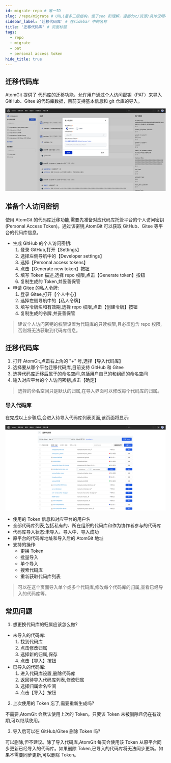 ```yaml
---
id: migrate-repo # 唯一ID
slug: /repo/migrate # URL(最多三级结构，便于seo 和理解，遵循doc/资源/具体说明项 的原则)
sidebar_label: '迁移代码库' # 在sidebar 中的名称
title: '迁移代码库' # 页面标题
tags:
  - repo
  - migrate
  - pat
  - personal access token
hide_title: true
---
```


## 迁移代码库

AtomGit 提供了 代码库的迁移功能，允许用户通过个人访问密钥（PAT）来导入 GitHub、Gitee 的代码库数据，目前支持基本信息和 git 仓库的导入。

![迁移代码库](./img/repo-migrate.png)

## 准备个人访问密钥

使用 AtomGit 的代码库迁移功能,需要先准备对应代码库托管平台的个人访问密钥(Personal Access Token)。通过该密钥,AtomGit 可以获取 GitHub、Gitee 等平台的代码库信息。

- 生成 GitHub 的个人访问密钥:
  1. 登录 GitHub,打开【Settings】
  2. 选择左侧导航中的【Developer settings】
  3. 选择【Personal access tokens】
  4. 点击【Generate new token】按钮
  5. 填写 Token 描述,选择 repo 权限,点击【Generate token】按钮
  6. 复制生成的 Token,并妥善保管
- 申请 Gitee 的私人令牌:
  1. 登录 Gitee,打开【个人中心】
  2. 选择左侧导航中的【私人令牌】
  3. 填写令牌名和有效期,选择 repo 权限,点击【创建令牌】按钮
  4. 复制生成的令牌,并妥善保管

> 建议个人访问密钥的权限设置为代码库的只读权限,且必须包含 repo 权限,否则将无法获取到代码库信息。

## 迁移代码库

1. 打开 AtomGit,点击右上角的 "+" 号,选择【导入代码库】
2. 选择要从哪个平台迁移代码库,目前支持 GitHub 和 Gitee
3. 选择代码库迁移后属于的命名空间,包括用户自己的和组织的命名空间
4. 输入对应平台的个人访问密钥,点击【确定】

> 选择的命名空间只是默认的归属,在导入界面可以修改每个代码库的归属。

### 导入代码库

在完成以上步骤后,会进入待导入代码库列表页面,该页面将显示:

![待导入代码库列表](./img/repos-to-be-imported.png)

- 使用的 Token 信息和对应平台的用户名
- 全部代码库列表,包括私有的、所在组织的代码库和作为协作者参与的代码库
- 代码库导入状态:未导入、导入中、导入成功
- 原平台的代码库地址和导入后的 AtomGit 地址
- 支持的操作:
  - 更换 Token
  - 批量导入
  - 单个导入
  - 搜索代码库
  - 重新获取代码库列表

> 可以在这个页面导入单个或多个代码库,修改每个代码库的归属,查看已经导入的代码库等。

## 常见问题

1. 想更换代码库的归属应该怎么做?

- 未导入的代码库:
   1. 找到代码库
   2. 点击修改归属
   3. 选择新的归属,保存
   4. 点击【导入】按钮
- 已导入的代码库:
   1. 进入代码库设置,删除代码库
   2. 返回待导入代码库列表,修改归属
   3. 选择归属命名空间
   4. 点击【导入】按钮

2. 上次使用的 Token 忘了,需要重新生成吗?

不需要,AtomGit 会默认使用上次的 Token。只要该 Token 未被删除且仍在有效期,可以继续使用。

3. 导入后可以在 GitHub/Gitee 删除 Token 吗?

可以删除,但不建议。除了导入代码库,AtomGit 每天会使用该 Token 从原平台同步更新已经导入的代码库。如果删除 Token,已导入的代码库将无法同步更新。如果不需要同步更新,可以删除 Token。